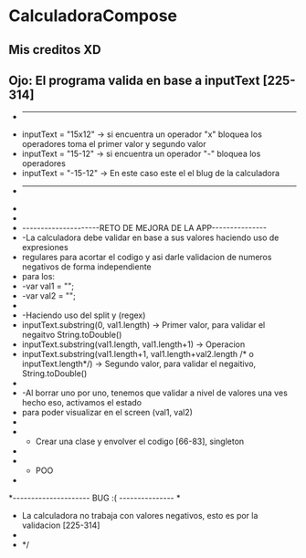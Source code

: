 # CalculadoraCompose

## Mis creditos XD

## Ojo: El programa valida en base a inputText [225-314]
* --------------------------------------------------------------------------
*  inputText = "15x12" -> si encuentra un operador "x" bloquea los operadores toma el primer valor y segundo valor
*  inputText = "15-12" -> si encuentra un operador "-" bloquea los operadores
*  inputText = "-15-12" -> En este caso este el el blug de la calculadora
* --------------------------------------------------------------------------
*
*
* ---------------------RETO DE MEJORA DE LA APP---------------
* -La calculadora debe validar en base a sus valores haciendo uso de expresiones
* regulares para acortar el codigo y asi darle validacion de numeros negativos de forma independiente
* para los:
*   -var val1 = "";
*   -var val2 = "";
*
* -Haciendo uso del split y (regex)
* inputText.substring(0, val1.length) -> Primer valor, para validar el negaitvo   String.toDouble()
* inputText.substring(val1.length, val1.length+1) -> Operacion
* inputText.substring(val1.length+1, val1.length+val2.length /* o inputText.length*/) -> Segundo valor, para validar el negaitivo, String.toDouble()
*
* -Al borrar uno por uno, tenemos que validar a nivel de valores una ves hecho eso, activamos el estado
* para poder visualizar en el screen (val1, val2)
*
* - Crear una clase y envolver el codigo [66-83], singleton
*
* - POO
*
*--------------------- BUG  :( ---------------
*
* La calculadora no trabaja con valores negativos, esto es por la validacion   [225-314]
*
* */
